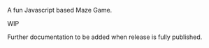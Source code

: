A fun Javascript based Maze Game.

WIP

Further documentation to be added when release is fully published.
